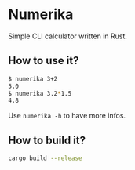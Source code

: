 # Numerika

Simple CLI calculator written in Rust.

## How to use it?

```bash
$ numerika 3+2
5.0
$ numerika 3.2*1.5
4.8
```

Use `numerika -h` to have more infos.

## How to build it?

```bash
cargo build --release
```
